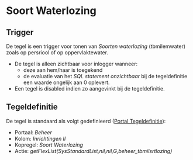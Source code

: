 # Soort Waterlozing

## Trigger

De tegel is een trigger voor tonen van  *Soorten waterlozing* (tbmilemwater) zoals op persriool of op oppervlaktewater.

* De tegel is alleen zichtbaar voor inlogger wanneer:
  * deze aan hem/haar is toegekend
  * de evaluatie van het *SQL statement onzichtbaar* bij de tegeldefinitie een waarde ongelijk aan 0 oplevert.
* Een tegel is disabled indien zo aangevinkt bij de tegeldefinitie.

## Tegeldefinitie

De tegel is standaard als volgt gedefinieerd ([Portal Tegeldefinitie](/docs/instellen_inrichten/portaldefinitie/portal_tegel.md)):

* Portaal: *Beheer*
* Kolom: *Inrichtingen II*
* Kopregel: *Soort Waterlozing*
* Actie: *getFlexList(SysStandardList,nil,nil,G,beheer_tbmilsrtlozing)*
